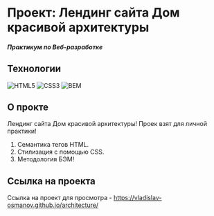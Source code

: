 # Проект: Лендинг сайта Дом красивой архитектуры
##### Практикум по Веб-разработке 

## Технологии
![HTML5](https://img.shields.io/badge/-HTML5-e34f26?logo=html5&logoColor=white)
![CSS3](https://img.shields.io/badge/-CSS3-1572b6?logo=css3&logoColor=white)
![BEM](https://img.shields.io/badge/-BEM-yellowgreen)

## О прокте
Лендинг сайта Дом красивой архитектуры! Проек взят для личной практики! 
1. Семантика тегов HTML.
2. Стилизация с помощью CSS.
3. Методология БЭМ!

## Ссылка на проекта
Ссылка на проект для просмотра - https://vladislav-osmanov.github.io/architecture/
